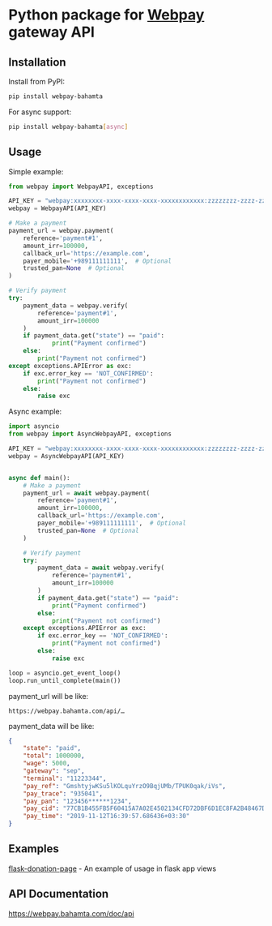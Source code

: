 # Python package for [Webpay](https://webpay.bahamta.ir) gateway API

## Installation
Install from PyPI:
```bash
pip install webpay-bahamta
```
For async support:
```bash
pip install webpay-bahamta[async]
```

## Usage
Simple example:
```python
from webpay import WebpayAPI, exceptions

API_KEY = "webpay:xxxxxxxx-xxxx-xxxx-xxxx-xxxxxxxxxxxx:zzzzzzzz-zzzz-zzzz-zzzz-zzzzzzzzzzzz"
webpay = WebpayAPI(API_KEY)

# Make a payment
payment_url = webpay.payment(
    reference='payment#1',
    amount_irr=100000,
    callback_url='https://example.com',
    payer_mobile='+989111111111',  # Optional
    trusted_pan=None  # Optional
)

# Verify payment
try:
    payment_data = webpay.verify(
        reference='payment#1',
        amount_irr=100000
    )
    if payment_data.get("state") == "paid":
            print("Payment confirmed")
    else:
        print("Payment not confirmed")
except exceptions.APIError as exc:
    if exc.error_key == 'NOT_CONFIRMED':
        print("Payment not confirmed")
    else:
        raise exc
```
Async example:
```python
import asyncio
from webpay import AsyncWebpayAPI, exceptions

API_KEY = "webpay:xxxxxxxx-xxxx-xxxx-xxxx-xxxxxxxxxxxx:zzzzzzzz-zzzz-zzzz-zzzz-zzzzzzzzzzzz"
webpay = AsyncWebpayAPI(API_KEY)


async def main():
    # Make a payment
    payment_url = await webpay.payment(
        reference='payment#1',
        amount_irr=100000,
        callback_url='https://example.com',
        payer_mobile='+989111111111',  # Optional
        trusted_pan=None  # Optional
    )

    # Verify payment
    try:
        payment_data = await webpay.verify(
            reference='payment#1',
            amount_irr=100000
        )
        if payment_data.get("state") == "paid":
            print("Payment confirmed")
        else:
            print("Payment not confirmed")
    except exceptions.APIError as exc:
        if exc.error_key == 'NOT_CONFIRMED':
            print("Payment not confirmed")
        else:
            raise exc

loop = asyncio.get_event_loop()
loop.run_until_complete(main())
```
payment_url will be like:
```
https://webpay.bahamta.com/api/…
```

payment_data will be like:
```json
{
    "state": "paid",
    "total": 1000000,
    "wage": 5000,
    "gateway": "sep",
    "terminal": "11223344",
    "pay_ref": "GmshtyjwKSu5lKOLquYrzO9BqjUMb/TPUK0qak/iVs",
    "pay_trace": "935041",
    "pay_pan": "123456******1234",
    "pay_cid": "77CB1B455FB5F60415A7A02E4502134CFD72DBF6D1EC8FA2B48467DFB124AA75A",
    "pay_time": "2019-11-12T16:39:57.686436+03:30"
}
```
## Examples
[flask-donation-page](https://github.com/amirho3inf/flask-donation-page) - An example of usage in flask app views
## API Documentation
https://webpay.bahamta.com/doc/api
